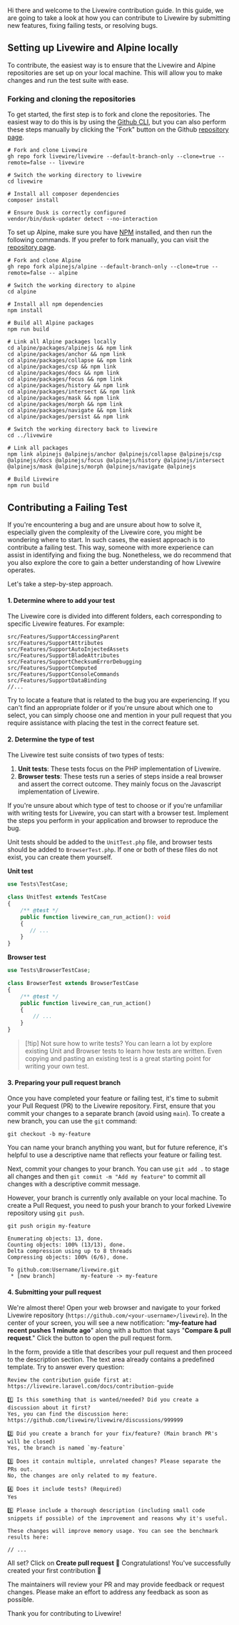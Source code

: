 Hi there and welcome to the Livewire contribution guide. In this guide, we are going to take a look at how you can contribute to Livewire by submitting new features, fixing failing tests, or resolving bugs.

## Setting up Livewire and Alpine locally
To contribute, the easiest way is to ensure that the Livewire and Alpine repositories are set up on your local machine. This will allow you to make changes and run the test suite with ease.

### Forking and cloning the repositories
To get started, the first step is to fork and clone the repositories. The easiest way to do this is by using the [Github CLI](https://cli.github.com/), but you can also perform these steps manually by clicking the "Fork" button on the Github [repository page](https://github.com/livewire/livewire).

```shell
# Fork and clone Livewire
gh repo fork livewire/livewire --default-branch-only --clone=true --remote=false -- livewire

# Switch the working directory to livewire
cd livewire

# Install all composer dependencies
composer install

# Ensure Dusk is correctly configured
vendor/bin/dusk-updater detect --no-interaction
```

To set up Alpine, make sure you have [NPM](https://docs.npmjs.com/downloading-and-installing-node-js-and-npm) installed, and then run the following commands. If you prefer to fork manually, you can visit the [repository page](https://github.com/alpinejs/alpine).

```shell
# Fork and clone Alpine
gh repo fork alpinejs/alpine --default-branch-only --clone=true --remote=false -- alpine

# Switch the working directory to alpine
cd alpine

# Install all npm dependencies
npm install

# Build all Alpine packages
npm run build

# Link all Alpine packages locally
cd alpine/packages/alpinejs && npm link
cd alpine/packages/anchor && npm link
cd alpine/packages/collapse && npm link
cd alpine/packages/csp && npm link
cd alpine/packages/docs && npm link
cd alpine/packages/focus && npm link
cd alpine/packages/history && npm link
cd alpine/packages/intersect && npm link
cd alpine/packages/mask && npm link
cd alpine/packages/morph && npm link
cd alpine/packages/navigate && npm link
cd alpine/packages/persist && npm link

# Switch the working directory back to livewire
cd ../livewire

# Link all packages
npm link alpinejs @alpinejs/anchor @alpinejs/collapse @alpinejs/csp @alpinejs/docs @alpinejs/focus @alpinejs/history @alpinejs/intersect @alpinejs/mask @alpinejs/morph @alpinejs/navigate @alpinejs

# Build Livewire
npm run build
```

## Contributing a Failing Test

If you're encountering a bug and are unsure about how to solve it, especially given the complexity of the Livewire core, you might be wondering where to start. In such cases, the easiest approach is to contribute a failing test. This way, someone with more experience can assist in identifying and fixing the bug. Nonetheless, we do recommend that you also explore the core to gain a better understanding of how Livewire operates.

Let's take a step-by-step approach.

#### 1. Determine where to add your test
The Livewire core is divided into different folders, each corresponding to specific Livewire features. For example:

```shell
src/Features/SupportAccessingParent
src/Features/SupportAttributes
src/Features/SupportAutoInjectedAssets
src/Features/SupportBladeAttributes
src/Features/SupportChecksumErrorDebugging
src/Features/SupportComputed
src/Features/SupportConsoleCommands
src/Features/SupportDataBinding
//...
```

Try to locate a feature that is related to the bug you are experiencing. If you can't find an appropriate folder or if you're unsure about which one to select, you can simply choose one and mention in your pull request that you require assistance with placing the test in the correct feature set.

#### 2. Determine the type of test
The Livewire test suite consists of two types of tests:

1. **Unit tests**: These tests focus on the PHP implementation of Livewire.
2. **Browser tests**: These tests run a series of steps inside a real browser and assert the correct outcome. They mainly focus on the Javascript implementation of Livewire.

If you're unsure about which type of test to choose or if you're unfamiliar with writing tests for Livewire, you can start with a browser test. Implement the steps you perform in your application and browser to reproduce the bug.

Unit tests should be added to the `UnitTest.php` file, and browser tests should be added to `BrowserTest.php`. If one or both of these files do not exist, you can create them yourself.

**Unit test**

```php
use Tests\TestCase;

class UnitTest extends TestCase
{
    /** @test */
    public function livewire_can_run_action(): void
    {
       // ...
    }
}
```

**Browser test**

```php
use Tests\BrowserTestCase;

class BrowserTest extends BrowserTestCase
{
    /** @test */
    public function livewire_can_run_action()
    {
        // ...
    }
}
```

> [!tip] Not sure how to write tests?
> You can learn a lot by explore existing Unit and Browser tests to learn how tests are written. Even copying and pasting an existing test is a great starting point for writing your own test.

#### 3. Preparing your pull request branch
Once you have completed your feature or failing test, it's time to submit your Pull Request (PR) to the Livewire repository. First, ensure that you commit your changes to a separate branch (avoid using `main`). To create a new branch, you can use the `git` command:

```shell
git checkout -b my-feature
```

You can name your branch anything you want, but for future reference, it's helpful to use a descriptive name that reflects your feature or failing test.

Next, commit your changes to your branch. You can use `git add .` to stage all changes and then `git commit -m "Add my feature"` to commit all changes with a descriptive commit message.

However, your branch is currently only available on your local machine. To create a Pull Request, you need to push your branch to your forked Livewire repository using `git push`.

```shell
git push origin my-feature

Enumerating objects: 13, done.
Counting objects: 100% (13/13), done.
Delta compression using up to 8 threads
Compressing objects: 100% (6/6), done.

To github.com:Username/livewire.git
 * [new branch]        my-feature -> my-feature
```

#### 4. Submitting your pull request
We're almost there! Open your web browser and navigate to your forked Livewire repository (`https://github.com/<your-username>/livewire`). In the center of your screen, you will see a new notification: "**my-feature had recent pushes 1 minute ago**" along with a button that says "**Compare & pull request**." Click the button to open the pull request form.

In the form, provide a title that describes your pull request and then proceed to the description section. The text area already contains a predefined template. Try to answer every question:

```
Review the contribution guide first at: https://livewire.laravel.com/docs/contribution-guide

1️⃣ Is this something that is wanted/needed? Did you create a discussion about it first?
Yes, you can find the discussion here: https://github.com/livewire/livewire/discussions/999999

2️⃣ Did you create a branch for your fix/feature? (Main branch PR's will be closed)
Yes, the branch is named `my-feature`

3️⃣ Does it contain multiple, unrelated changes? Please separate the PRs out.
No, the changes are only related to my feature.

4️⃣ Does it include tests? (Required)
Yes

5️⃣ Please include a thorough description (including small code snippets if possible) of the improvement and reasons why it's useful.

These changes will improve memory usage. You can see the benchmark results here:

// ...

```

All set? Click on **Create pull request** 🚀 Congratulations! You've successfully created your first contribution 🎉

The maintainers will review your PR and may provide feedback or request changes. Please make an effort to address any feedback as soon as possible.

Thank you for contributing to Livewire!
